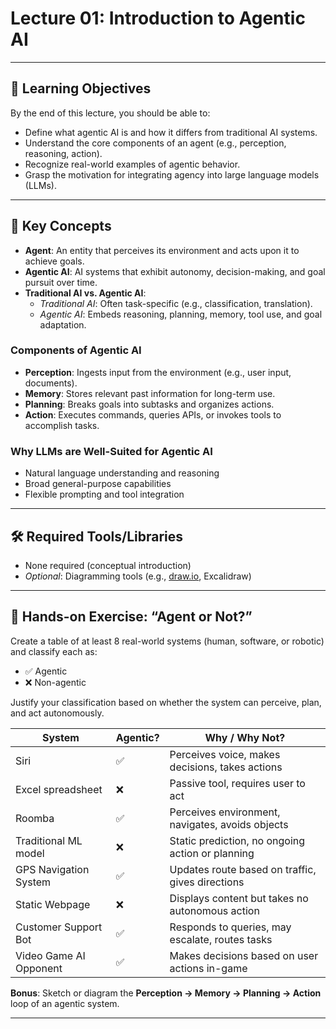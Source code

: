 # Lecture 01: Introduction to Agentic AI

---

## 🎯 Learning Objectives

By the end of this lecture, you should be able to:

- Define what agentic AI is and how it differs from traditional AI systems.
- Understand the core components of an agent (e.g., perception, reasoning, action).
- Recognize real-world examples of agentic behavior.
- Grasp the motivation for integrating agency into large language models (LLMs).

---

## 🧩 Key Concepts

- **Agent**: An entity that perceives its environment and acts upon it to achieve goals.
- **Agentic AI**: AI systems that exhibit autonomy, decision-making, and goal pursuit over time.
- **Traditional AI vs. Agentic AI**:
  - *Traditional AI*: Often task-specific (e.g., classification, translation).
  - *Agentic AI*: Embeds reasoning, planning, memory, tool use, and goal adaptation.

### Components of Agentic AI
- **Perception**: Ingests input from the environment (e.g., user input, documents).
- **Memory**: Stores relevant past information for long-term use.
- **Planning**: Breaks goals into subtasks and organizes actions.
- **Action**: Executes commands, queries APIs, or invokes tools to accomplish tasks.

### Why LLMs are Well-Suited for Agentic AI
- Natural language understanding and reasoning
- Broad general-purpose capabilities
- Flexible prompting and tool integration

---

## 🛠 Required Tools/Libraries

- None required (conceptual introduction)
- *Optional*: Diagramming tools (e.g., [draw.io](https://draw.io), Excalidraw)

---

## 🔬 Hands-on Exercise: “Agent or Not?”

Create a table of at least 8 real-world systems (human, software, or robotic) and classify each as:
- ✅ Agentic  
- ❌ Non-agentic  

Justify your classification based on whether the system can perceive, plan, and act autonomously.

| System                  | Agentic? | Why / Why Not?                                     |
|------------------------|----------|---------------------------------------------------|
| Siri                   | ✅        | Perceives voice, makes decisions, takes actions   |
| Excel spreadsheet      | ❌        | Passive tool, requires user to act                |
| Roomba                 | ✅        | Perceives environment, navigates, avoids objects  |
| Traditional ML model   | ❌        | Static prediction, no ongoing action or planning  |
| GPS Navigation System  | ✅        | Updates route based on traffic, gives directions  |
| Static Webpage         | ❌        | Displays content but takes no autonomous action   |
| Customer Support Bot   | ✅        | Responds to queries, may escalate, routes tasks   |
| Video Game AI Opponent | ✅        | Makes decisions based on user actions in-game     |

**Bonus**: Sketch or diagram the **Perception → Memory → Planning → Action** loop of an agentic system.

---

